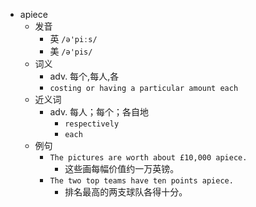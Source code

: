- apiece
  - 发音
    - 英 `/ə'piːs/`
    - 美 `/ə'pis/`
  - 词义
    - adv. 每个,每人,各
    - `costing or having a particular amount each`
  - 近义词
    - adv. 每人；每个；各自地
      - `respectively`
      - `each`
  - 例句
    - `The pictures are worth about £10,000 apiece.`
      - 这些画每幅价值约一万英镑。
    - `The two top teams have ten points apiece.`
      - 排名最高的两支球队各得十分。

